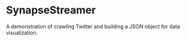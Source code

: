 # SynapseStreamer
A demonstration of crawling Twitter and building a JSON object for data visualization.
